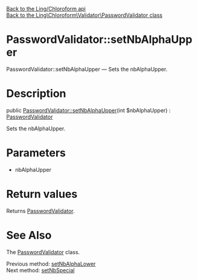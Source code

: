 [Back to the Ling/Chloroform api](https://github.com/lingtalfi/Chloroform/blob/master/doc/api/Ling/Chloroform.md)<br>
[Back to the Ling\Chloroform\Validator\PasswordValidator class](https://github.com/lingtalfi/Chloroform/blob/master/doc/api/Ling/Chloroform/Validator/PasswordValidator.md)


PasswordValidator::setNbAlphaUpper
================



PasswordValidator::setNbAlphaUpper — Sets the nbAlphaUpper.




Description
================


public [PasswordValidator::setNbAlphaUpper](https://github.com/lingtalfi/Chloroform/blob/master/doc/api/Ling/Chloroform/Validator/PasswordValidator/setNbAlphaUpper.md)(int $nbAlphaUpper) : [PasswordValidator](https://github.com/lingtalfi/Chloroform/blob/master/doc/api/Ling/Chloroform/Validator/PasswordValidator.md)




Sets the nbAlphaUpper.




Parameters
================


- nbAlphaUpper

    


Return values
================

Returns [PasswordValidator](https://github.com/lingtalfi/Chloroform/blob/master/doc/api/Ling/Chloroform/Validator/PasswordValidator.md).








See Also
================

The [PasswordValidator](https://github.com/lingtalfi/Chloroform/blob/master/doc/api/Ling/Chloroform/Validator/PasswordValidator.md) class.

Previous method: [setNbAlphaLower](https://github.com/lingtalfi/Chloroform/blob/master/doc/api/Ling/Chloroform/Validator/PasswordValidator/setNbAlphaLower.md)<br>Next method: [setNbSpecial](https://github.com/lingtalfi/Chloroform/blob/master/doc/api/Ling/Chloroform/Validator/PasswordValidator/setNbSpecial.md)<br>

